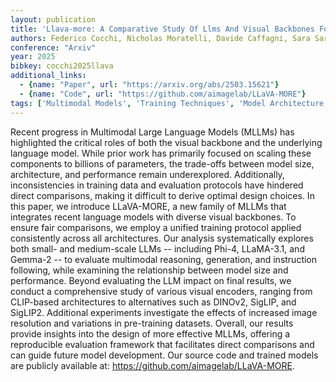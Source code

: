 ```yaml
---
layout: publication
title: 'Llava-more: A Comparative Study Of Llms And Visual Backbones For Enhanced Visual Instruction Tuning'
authors: Federico Cocchi, Nicholas Moratelli, Davide Caffagni, Sara Sarto, Lorenzo Baraldi, Marcella Cornia, Rita Cucchiara
conference: "Arxiv"
year: 2025
bibkey: cocchi2025llava
additional_links:
  - {name: "Paper", url: "https://arxiv.org/abs/2503.15621"}
  - {name: "Code", url: "https://github.com/aimagelab/LLaVA-MORE"}
tags: ['Multimodal Models', 'Training Techniques', 'Model Architecture', 'Survey Paper', 'Tools', 'Reinforcement Learning', 'Has Code', 'Pre-Training']
---
```

Recent progress in Multimodal Large Language Models (MLLMs) has highlighted
the critical roles of both the visual backbone and the underlying language
model. While prior work has primarily focused on scaling these components to
billions of parameters, the trade-offs between model size, architecture, and
performance remain underexplored. Additionally, inconsistencies in training
data and evaluation protocols have hindered direct comparisons, making it
difficult to derive optimal design choices. In this paper, we introduce
LLaVA-MORE, a new family of MLLMs that integrates recent language models with
diverse visual backbones. To ensure fair comparisons, we employ a unified
training protocol applied consistently across all architectures. Our analysis
systematically explores both small- and medium-scale LLMs -- including Phi-4,
LLaMA-3.1, and Gemma-2 -- to evaluate multimodal reasoning, generation, and
instruction following, while examining the relationship between model size and
performance. Beyond evaluating the LLM impact on final results, we conduct a
comprehensive study of various visual encoders, ranging from CLIP-based
architectures to alternatives such as DINOv2, SigLIP, and SigLIP2. Additional
experiments investigate the effects of increased image resolution and
variations in pre-training datasets. Overall, our results provide insights into
the design of more effective MLLMs, offering a reproducible evaluation
framework that facilitates direct comparisons and can guide future model
development. Our source code and trained models are publicly available at:
https://github.com/aimagelab/LLaVA-MORE.
